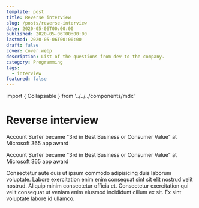 ```yaml
---
template: post
title: Reverse interview
slug: /posts/reverse-interview
date: 2020-05-06T00:00:00
published: 2020-05-06T00:00:00
lastmod: 2020-05-06T00:00:00
draft: false
cover: cover.webp
description: List of the questions from dev to the company.
category: Programming
tags:
  - interview
featured: false
---
```


import { Collapsable } from '../../../components/mdx'

# Reverse interview

<Collapsable type='' title='warning'>

Account Surfer became "3rd in Best Business or Consumer Value" at Microsoft 365 app award

Account Surfer became "3rd in Best Business or Consumer Value" at Microsoft 365 app award

Consectetur aute duis ut ipsum commodo adipisicing duis laborum voluptate. Labore exercitation enim enim consequat sint sit elit nostrud velit nostrud. Aliquip minim consectetur officia et. Consectetur exercitation qui velit consequat ut veniam enim eiusmod incididunt cillum ex sit. Ex sint voluptate labore id ullamco.

</Collapsable>